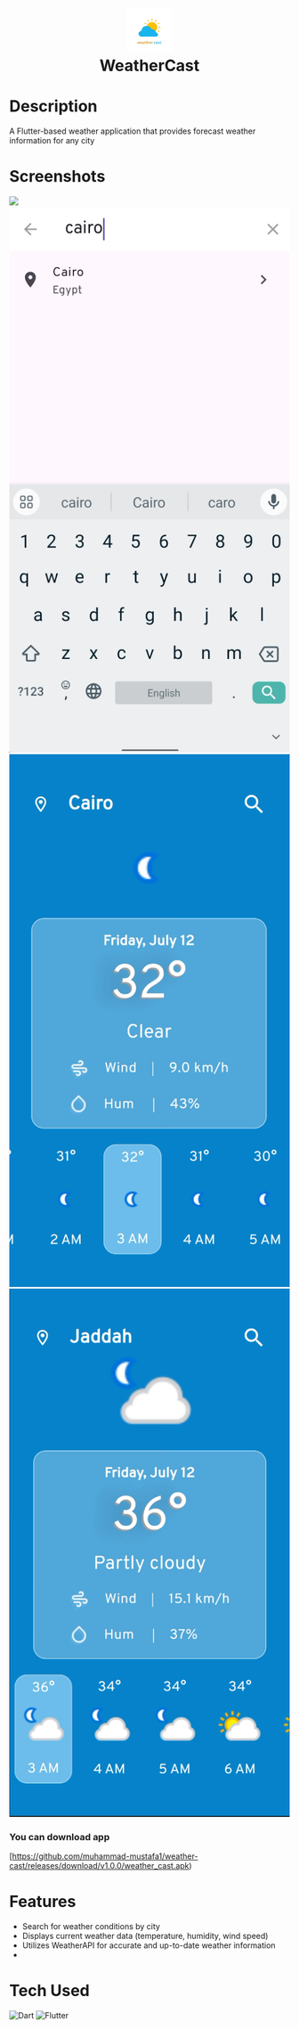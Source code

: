 <div align="center">
      <h1> <img src="https://github.com/muhammad-mustafa1/weather-cast/blob/main/assets/images/splash.png" width="80px"><br/>WeatherCast</h1>
     </div>


# Description
A Flutter-based weather application that provides forecast weather information for any city

# Screenshots
 <img src="https://github.com/muhammad-mustafa1/weather-cast/blob/main/Screenshots/first_run.gi">
 <img src="https://github.com/muhammad-mustafa1/weather-cast/blob/main/Screenshots/%232-.png"> 
 <img src="https://github.com/muhammad-mustafa1/weather-cast/blob/main/Screenshots/%234-.png">
 <img src="https://github.com/muhammad-mustafa1/weather-cast/blob/main/Screenshots/%233-.png">

### You can download app 
[https://github.com/muhammad-mustafa1/weather-cast/releases/download/v1.0.0/weather_cast.apk)

# Features
- Search for weather conditions by city
- Displays current weather data (temperature, humidity, wind speed)
- Utilizes WeatherAPI for accurate and up-to-date weather information
- 
# Tech Used
 ![Dart](https://img.shields.io/badge/dart-%230175C2.svg?style=for-the-badge&logo=dart&logoColor=white)
 ![Flutter](https://img.shields.io/badge/Flutter-%2302569B.svg?style=for-the-badge&logo=Flutter&logoColor=white)
   
